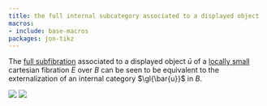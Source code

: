 ```yaml
---
title: the full internal subcategory associated to a displayed object
macros:
- include: base-macros
packages: jon-tikz
---
```


The [full subfibration](frct-0010) associated to a displayed object $\bar{u}$ of a [locally small](frct-001B) cartesian fibration $E$ over $B$ can be seen to be equivalent to the externalization of an internal category $\gl{\bar{u}}$ in $B$.

![](frct-003Q)
![](frct-001S)
